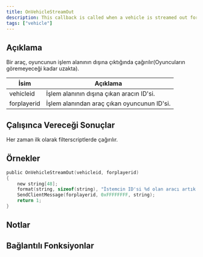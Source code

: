 ```yaml
---
title: OnVehicleStreamOut
description: This callback is called when a vehicle is streamed out for a player's client (it's so far away that they can't see it).
tags: ["vehicle"]
---
```


## Açıklama

Bir araç, oyuncunun işlem alanının dışına çıktığında çağırılır(Oyuncuların göremeyeceği kadar uzakta).

| İsim        | Açıklama                                                     |
| ----------- | ------------------------------------------------------------ |
| vehicleid   | İşlem alanının dışına çıkan aracın ID'si.                    |
| forplayerid | İşlem alanından araç çıkan oyuncunun ID'si.                  |

## Çalışınca Vereceği Sonuçlar

Her zaman ilk olarak filterscriptlerde çağırılır.

## Örnekler

```c
public OnVehicleStreamOut(vehicleid, forplayerid)
{
    new string[48];
    format(string, sizeof(string), "İstemcin ID'si %d olan aracı artık göremez.", vehicleid);
    SendClientMessage(forplayerid, 0xFFFFFFFF, string);
    return 1;
}
```

## Notlar

<TipNPCCallbacks />

## Bağlantılı Fonksiyonlar
